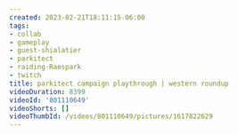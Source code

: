 ```yaml
---
created: 2023-02-21T18:11:15-06:00
tags:
- collab
- gameplay
- guest-shialatier
- parkitect
- raiding-Raespark
- twitch
title: parkitect campaign playthrough | western roundup
videoDuration: 8399
videoId: '801110649'
videoShorts: []
videoThumbId: /videos/801110649/pictures/1617822629
---
```

